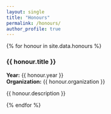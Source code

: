 ```yaml
---
layout: single
title: "Honours"
permalink: /honours/
author_profile: true
---
```


{% for honour in site.data.honours %}
### {{ honour.title }}
**Year:** {{ honour.year }}  
**Organization:** {{ honour.organization }}

{{ honour.description }}

{% endfor %}
